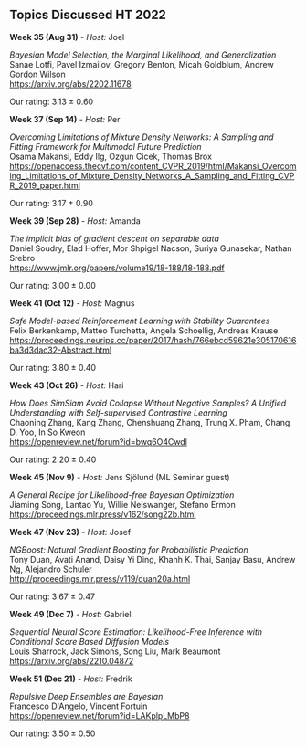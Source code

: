 ## Topics Discussed HT 2022

__Week 35 (Aug 31)__
_- Host:_ Joel

*Bayesian Model Selection, the Marginal Likelihood, and Generalization*
<br>
Sanae Lotfi, Pavel Izmailov, Gregory Benton, Micah Goldblum, Andrew Gordon Wilson
<br>
https://arxiv.org/abs/2202.11678

Our rating: 3.13 ± 0.60

__Week 37 (Sep 14)__
_- Host:_ Per

*Overcoming Limitations of Mixture Density Networks: A Sampling and Fitting Framework for Multimodal Future Prediction*
<br>
Osama Makansi, Eddy Ilg, Ozgun Cicek, Thomas Brox
<br>
https://openaccess.thecvf.com/content_CVPR_2019/html/Makansi_Overcoming_Limitations_of_Mixture_Density_Networks_A_Sampling_and_Fitting_CVPR_2019_paper.html

Our rating: 3.17 ± 0.90

__Week 39 (Sep 28)__
_- Host:_ Amanda

*The implicit bias of gradient descent on separable data*
<br>
Daniel Soudry, Elad Hoffer, Mor Shpigel Nacson, Suriya Gunasekar, Nathan Srebro
<br>
https://www.jmlr.org/papers/volume19/18-188/18-188.pdf

Our rating: 3.00 ± 0.00

__Week 41 (Oct 12)__
_- Host:_ Magnus

*Safe Model-based Reinforcement Learning with Stability Guarantees*
<br>
Felix Berkenkamp, Matteo Turchetta, Angela Schoellig, Andreas Krause
<br>
https://proceedings.neurips.cc/paper/2017/hash/766ebcd59621e305170616ba3d3dac32-Abstract.html

Our rating: 3.80 ± 0.40

__Week 43 (Oct 26)__
_- Host:_ Hari

*How Does SimSiam Avoid Collapse Without Negative Samples? A Unified Understanding with Self-supervised Contrastive Learning*
<br>
Chaoning Zhang, Kang Zhang, Chenshuang Zhang, Trung X. Pham, Chang D. Yoo, In So Kweon
<br>
https://openreview.net/forum?id=bwq6O4Cwdl

Our rating: 2.20 ± 0.40

__Week 45 (Nov 9)__
_- Host:_ Jens Sjölund (ML Seminar guest)

*A General Recipe for Likelihood-free Bayesian Optimization*
<br>
Jiaming Song, Lantao Yu, Willie Neiswanger, Stefano Ermon
<br>
https://proceedings.mlr.press/v162/song22b.html

__Week 47 (Nov 23)__
_- Host:_ Josef

*NGBoost: Natural Gradient Boosting for Probabilistic Prediction*
<br>
Tony Duan, Avati Anand, Daisy Yi Ding, Khanh K. Thai, Sanjay Basu, Andrew Ng, Alejandro Schuler
<br>
http://proceedings.mlr.press/v119/duan20a.html

Our rating: 3.67 ± 0.47

__Week 49 (Dec 7)__
_- Host:_ Gabriel

*Sequential Neural Score Estimation: Likelihood-Free Inference with Conditional Score Based Diffusion Models*
<br>
Louis Sharrock, Jack Simons, Song Liu, Mark Beaumont
<br>
https://arxiv.org/abs/2210.04872

__Week 51 (Dec 21)__
_- Host:_ Fredrik

*Repulsive Deep Ensembles are Bayesian*
<br>
Francesco D'Angelo, Vincent Fortuin
<br>
https://openreview.net/forum?id=LAKplpLMbP8

Our rating: 3.50 ± 0.50



